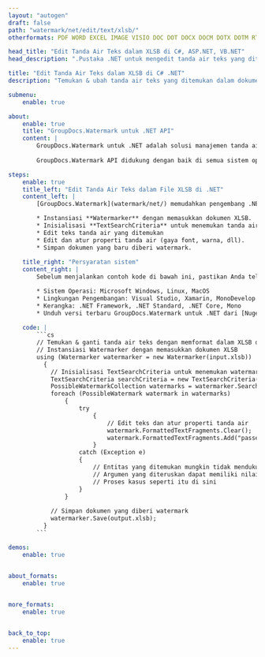 ```yaml
---
layout: "autogen"
draft: false
path: "watermark/net/edit/text/xlsb/"
otherformats: PDF WORD EXCEL IMAGE VISIO DOC DOT DOCX DOCM DOTX DOTM RTF TXT XLSX XLSM XLTM XLT XLTX XLS XLAM SXC PPTX PPTM PPSX PPSM POTM POT POTX PPT PPS ODT BMP GIF JPEG JP2 PNG TIFF WEBP VSD VDX VSDX VSTX VSX VSSX VSDM VSSM VSTM VTX VDW VSS VST

head_title: "Edit Tanda Air Teks dalam XLSB di C#, ASP.NET, VB.NET"
head_description: ".Pustaka .NET untuk mengedit tanda air teks yang ditemukan dalam file XLSB di aplikasi C#, ASP.NET, VB.NET & .NET Core menggunakan API GroupDocs.Watermark untuk .NET."

title: "Edit Tanda Air Teks dalam XLSB di C# .NET"
description: "Temukan & ubah tanda air teks yang ditemukan dalam dokumen XLSB dengan pemformatan dalam aplikasi C#, ASP.NET, VB.NET & .NET Core. Kelola ukuran tanda air, jenis font, sudut rotasi, dan posisi tanda air pada halaman dokumen, sesuai kebutuhan Anda."

submenu:
    enable: true

about:
    enable: true
    title: "GroupDocs.Watermark untuk .NET API"
    content: |
        GroupDocs.Watermark untuk .NET adalah solusi manajemen tanda air lengkap untuk aplikasi .NET. Pengembang dapat dengan cepat melakukan operasi manipulasi tanda air seperti; tambahkan, edit, cari, dan hapus berbagai jenis tanda air dari dalam dokumen semua format file populer. Mendukung bekerja dengan teks dan tanda air gambar dalam berbagai dokumen termasuk PDF, Microsoft Word, Excel, PowerPoint, Visio, Email dan format gambar.
        
        GroupDocs.Watermark API didukung dengan baik di semua sistem operasi dan platform utama termasuk .NET Framework, .NET Standard, .NET Core, Mono, dan Xamarin.

steps:
    enable: true
    title_left: "Edit Tanda Air Teks dalam File XLSB di .NET"
    content_left: |
        [GroupDocs.Watermark](watermark/net/) memudahkan pengembang .NET untuk mengedit tanda air teks dalam aplikasi mereka dengan menerapkan beberapa langkah mudah.

        * Instansiasi **Watermarker** dengan memasukkan dokumen XLSB.
        * Inisialisasi **TextSearchCriteria** untuk menemukan tanda air teks.
        * Edit teks tanda air yang ditemukan
        * Edit dan atur properti tanda air (gaya font, warna, dll).
        * Simpan dokumen yang baru diberi watermark.
        
    title_right: "Persyaratan sistem"
    content_right: |
        Sebelum menjalankan contoh kode di bawah ini, pastikan Anda telah menginstal prasyarat berikut di sistem Anda.

        * Sistem Operasi: Microsoft Windows, Linux, MacOS
        * Lingkungan Pengembangan: Visual Studio, Xamarin, MonoDevelop
        * Kerangka: .NET Framework, .NET Standard, .NET Core, Mono
        * Unduh versi terbaru GroupDocs.Watermark untuk .NET dari [Nuget](https://www.nuget.org/packages/GroupDocs.Watermark)
        
    code: |
        ```cs
        // Temukan & ganti tanda air teks dengan memformat dalam XLSB di aplikasi C#, ASP.NET, VB.NET & .NET Core
        // Instansiasi Watermarker dengan memasukkan dokumen XLSB
        using (Watermarker watermarker = new Watermarker(input.xlsb))
          {
            // Inisialisasi TextSearchCriteria untuk menemukan watermark teks
            TextSearchCriteria searchCriteria = new TextSearchCriteria("test", false);
            PossibleWatermarkCollection watermarks = watermarker.Search(searchCriteria);
            foreach (PossibleWatermark watermark in watermarks)
                {
                    try
                        {
                            // Edit teks dan atur properti tanda air
                            watermark.FormattedTextFragments.Clear();
                            watermark.FormattedTextFragments.Add("passed", new Font("Calibri", 19, FontStyle.Bold), Color.Red, Color.Aqua);
                        }
                    catch (Exception e)
                    {
                        // Entitas yang ditemukan mungkin tidak mendukung pengeditan teks
                        // Argumen yang diteruskan dapat memiliki nilai yang tidak sesuai
                        // Proses kasus seperti itu di sini
                    }
                }
            
            // Simpan dokumen yang diberi watermark
            watermarker.Save(output.xlsb);
          }
        ```        

demos:
    enable: true
        

about_formats:
    enable: true


more_formats:
    enable: true


back_to_top:
    enable: true
---
```

